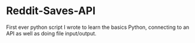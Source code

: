 # Reddit-Saves-API
First ever python script I wrote to learn the basics Python, connecting to an API as well as doing file input/output.

